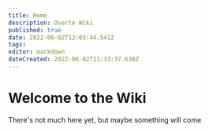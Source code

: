 ```yaml
---
title: Home
description: Overte Wiki
published: true
date: 2022-06-02T12:03:44.541Z
tags: 
editor: markdown
dateCreated: 2022-06-02T11:33:37.630Z
---
```


# Welcome to the Wiki
There's not much here yet, but maybe something will come